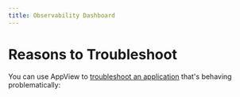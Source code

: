 ```yaml
---
title: Observability Dashboard
---
```


<span id="troubleshoot-all"></span>

# Reasons to Troubleshoot

You can use AppView to [troubleshoot an application](#crash-analysis) that's behaving problematically:

